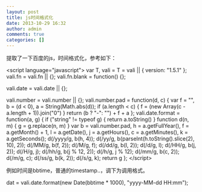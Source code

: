 ```yaml
---
layout: post
title: js时间格式化
date: 2013-10-29 16:32
author: admin
comments: true
categories: []
---
```

提取了一下百度的js，时间格式化，参考如下：

&lt;script language="javascript"&gt;
var T, vali = T = vali || {
version: "1.5.1"
};
vali.fn = vali.fn || {};
vali.fn.blank = function() {};

vali.date = vali.date || {};

vali.number = vali.number || {};
vali.number.pad = function(d, c) {
var f = "",
b = (d &lt; 0),
a = String(Math.abs(d));
if (a.length &lt; c) {
f = (new Array(c - a.length + 1)).join("0")
}
return (b ? "-": "") + f + a
};
vali.date.format = function(a, g) {
if ("string" != typeof g) {
return a.toString()
}
function d(n, m) {
g = g.replace(n, m)
}
var b = vali.number.pad,
h = a.getFullYear(),
f = a.getMonth() + 1,
l = a.getDate(),
j = a.getHours(),
c = a.getMinutes(),
k = a.getSeconds();
d(/yyyy/g, b(h, 4));
d(/yy/g, b(parseInt(h.toString().slice(2), 10), 2));
d(/MM/g, b(f, 2));
d(/M/g, f);
d(/dd/g, b(l, 2));
d(/d/g, l);
d(/HH/g, b(j, 2));
d(/H/g, j);
d(/hh/g, b(j % 12, 2));
d(/h/g, j % 12);
d(/mm/g, b(c, 2));
d(/m/g, c);
d(/ss/g, b(k, 2));
d(/s/g, k);
return g
};
&lt;/script&gt;

例如时间是bbtime，普通的timestamp..，调下为调用格式。

dat = vali.date.format(new Date(bbtime * 1000), "yyyy-MM-dd HH:mm");

&nbsp;
